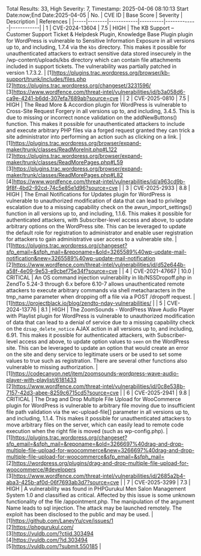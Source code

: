 Total Results: 33, High Severity: 7, Timestamp: 2025-04-06 08:10:13
Start Date:now;End Date:2025-04-05
| No. | CVE ID | Base Score | Severity | Description | References |
|-----|--------|------------|----------|-------------|------------|
| 1 | CVE-2024-13604 | 7.5  | HIGH | The KB Support – Customer Support Ticket & Helpdesk Plugin, Knowledge Base Plugin plugin for WordPress is vulnerable to Sensitive Information Exposure in all versions up to, and including, 1.7.4 via the `kbs` directory. This makes it possible for unauthenticated attackers to extract sensitive data stored insecurely in the /wp-content/uploads/kbs directory which can contain file attachments included in support tickets. The vulnerability was partially patched in version 1.7.3.2. | [1]https://plugins.trac.wordpress.org/browser/kb-support/trunk/includes/files.php<br>[2]https://plugins.trac.wordpress.org/changeset/3231596/<br>[3]https://www.wordfence.com/threat-intel/vulnerabilities/id/b3a058d6-ca9e-4241-b6dd-307efa7689ab?source=cve |
| 2 | CVE-2025-0810 | 7.5  | HIGH | The Read More & Accordion plugin for WordPress is vulnerable to Cross-Site Request Forgery in all versions up to, and including, 3.4.5. This is due to missing or incorrect nonce validation on the addNewButtons() function. This makes it possible for unauthenticated attackers to include and execute arbitrary PHP files via a forged request granted they can trick a site administrator into performing an action such as clicking on a link. | [1]https://plugins.trac.wordpress.org/browser/expand-maker/trunk/classes/ReadMoreInit.php#L122<br>[2]https://plugins.trac.wordpress.org/browser/expand-maker/trunk/classes/ReadMorePages.php#L59<br>[3]https://plugins.trac.wordpress.org/browser/expand-maker/trunk/classes/ReadMorePages.php#L82<br>[4]https://www.wordfence.com/threat-intel/vulnerabilities/id/a963cd9b-9f8f-4bd2-92cd-74c5e85e1d96?source=cve |
| 3 | CVE-2025-2933 | 8.8  | HIGH | The Email Notifications for Updates plugin for WordPress is vulnerable to unauthorized modification of data that can lead to privilege escalation due to a missing capability check on the awun_import_settings() function in all versions up to, and including, 1.1.6. This makes it possible for authenticated attackers, with Subscriber-level access and above, to update arbitrary options on the WordPress site. This can be leveraged to update the default role for registration to administrator and enable user registration for attackers to gain administrative user access to a vulnerable site. | [1]https://plugins.trac.wordpress.org/changeset?sfp_email=&sfph_mail=&reponame=&old=3265589%40wp-update-mail-notification&new=3265589%40wp-update-mail-notification<br>[2]https://www.wordfence.com/threat-intel/vulnerabilities/id/d52e644b-a58f-4e09-9e53-e9cbef75e34f?source=cve |
| 4 | CVE-2021-47667 | 10.0  | CRITICAL | An OS command injection vulnerability in lib/NSSDropoff.php in ZendTo 5.24-3 through 6.x before 6.10-7 allows unauthenticated remote attackers to execute arbitrary commands via shell metacharacters in the tmp_name parameter when dropping off a file via a POST /dropoff request. | [1]https://projectblack.io/blog/zendto-nday-vulnerabilities/ |
| 5 | CVE-2024-13776 | 8.1  | HIGH | The ZoomSounds - WordPress Wave Audio Player with Playlist plugin for WordPress is vulnerable to unauthorized modification of data that can lead to a denial of service due to a missing capability check on the `dzsap_delete_notice` AJAX action in all versions up to, and including, 6.91. This makes it possible for authenticated attackers, with Subscriber-level access and above, to update option values to `seen` on the WordPress site. This can be leveraged to update an option that would create an error on the site and deny service to legitimate users or be used to set some values to true such as registration. There are several other functions also vulnerable to missing authorization. | [1]https://codecanyon.net/item/zoomsounds-wordpress-wave-audio-player-with-playlist/6181433<br>[2]https://www.wordfence.com/threat-intel/vulnerabilities/id/0c8e538b-7157-42d3-abee-8259c6715cd5?source=cve |
| 6 | CVE-2025-2941 | 9.8  | CRITICAL | The Drag and Drop Multiple File Upload for WooCommerce plugin for WordPress is vulnerable to arbitrary file moving due to insufficient file path validation via the wc-upload-file[] parameter in all versions up to, and including, 1.1.4. This makes it possible for unauthenticated attackers to move arbitrary files on the server, which can easily lead to remote code execution when the right file is moved (such as wp-config.php). | [1]https://plugins.trac.wordpress.org/changeset?sfp_email=&sfph_mail=&reponame=&old=3266697%40drag-and-drop-multiple-file-upload-for-woocommerce&new=3266697%40drag-and-drop-multiple-file-upload-for-woocommerce&sfp_email=&sfph_mail=<br>[2]https://wordpress.org/plugins/drag-and-drop-multiple-file-upload-for-woocommerce/#developers<br>[3]https://www.wordfence.com/threat-intel/vulnerabilities/id/2685a2b4-aba3-425b-af0d-06f7693ab3d7?source=cve |
| 7 | CVE-2025-3299 | 7.3  | HIGH | A vulnerability was found in PHPGurukul Men Salon Management System 1.0 and classified as critical. Affected by this issue is some unknown functionality of the file /appointment.php. The manipulation of the argument Name leads to sql injection. The attack may be launched remotely. The exploit has been disclosed to the public and may be used. | [1]https://github.com/LaneyYu/cve/issues/1<br>[2]https://phpgurukul.com/<br>[3]https://vuldb.com/?ctiid.303494<br>[4]https://vuldb.com/?id.303494<br>[5]https://vuldb.com/?submit.550185 |
